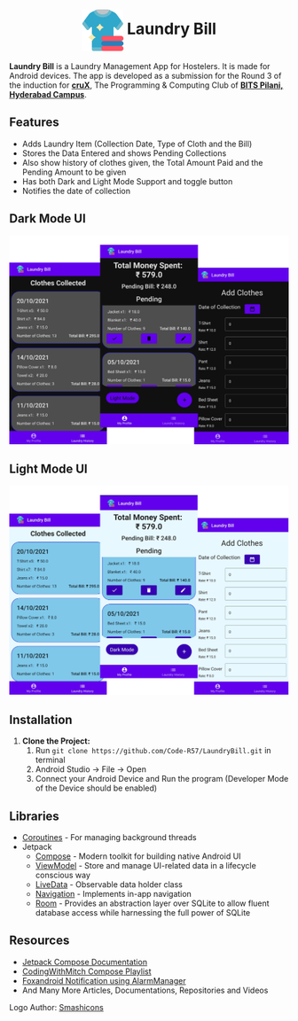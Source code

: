 <h1 align='center'> <img src='media/app_icon.png' width='75' align='center'> Laundry Bill </h1>

**Laundry Bill** is a Laundry Management App for Hostelers. It is made for Android devices. The app is developed as a submission for the Round 3 of the induction for **[cruX](https://github.com/crux-bphc)**, The Programming & Computing Club of **[BITS Pilani, Hyderabad Campus](https://www.bits-pilani.ac.in/hyderabad/)**.

## Features
- Adds Laundry Item (Collection Date, Type of Cloth and the Bill)
- Stores the Data Entered and shows Pending Collections
- Also show history of clothes given, the Total Amount Paid and the Pending Amount to be given
- Has both Dark and Light Mode Support and toggle button
- Notifies the date of collection

## Dark Mode UI
![Dark Mode UI](media/DarkUI.png)

## Light Mode UI
![Light Mode UI](media/LightUI.png)

## Installation

1. **Clone the Project:**
    1. Run ` git clone https://github.com/Code-R57/LaundryBill.git ` in terminal
    1. Android Studio -> File -> Open
    1. Connect your Android Device and Run the program (Developer Mode of the Device should be enabled) 
    
## Libraries

- [Coroutines](https://kotlinlang.org/docs/coroutines-overview.html) - For managing background threads
- Jetpack
    - [Compose](https://developer.android.com/jetpack/compose/documentation) - Modern toolkit for building native Android UI
    - [ViewModel](https://developer.android.com/topic/libraries/architecture/viewmodel) - Store and manage UI-related data in a lifecycle conscious way
    - [LiveData](https://developer.android.com/topic/libraries/architecture/livedata) - Observable data holder class
    - [Navigation](https://developer.android.com/guide/navigation) - Implements in-app navigation
    - [Room](https://developer.android.com/training/data-storage/room) - Provides an abstraction layer over SQLite to allow fluent database access while harnessing the full power of SQLite

## Resources

- [Jetpack Compose Documentation](https://developer.android.com/jetpack/compose/documentation)
- [CodingWithMitch Compose Playlist](https://www.youtube.com/playlist?list=PLgCYzUzKIBE_I0_tU5TvkfQpnmrP_9XV8)
- [Foxandroid Notification using AlarmManager](https://www.youtube.com/watch?v=n9FN0odXqi0)
- And Many More Articles, Documentations, Repositories and Videos

Logo Author: [Smashicons](https://www.flaticon.com/authors/smashicons)